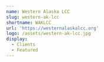 ```yaml
---
name: Western Alaska LCC
slug: western-ak-lcc
shortname: WAKLCC
url: 'https://westernalaskalcc.org'
logo: /assets/western-ak-lcc.jpg
display:
  - Clients
  - Featured
---
```

